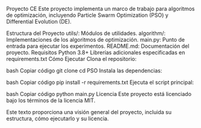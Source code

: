 Proyecto CE
Este proyecto implementa un marco de trabajo para algoritmos de optimización, incluyendo Particle Swarm Optimization (PSO) y Differential Evolution (DE).

Estructura del Proyecto
utils/: Módulos de utilidades.
algorithm/: Implementaciones de los algoritmos de optimización.
main.py: Punto de entrada para ejecutar los experimentos.
README.md: Documentación del proyecto.
Requisitos
Python 3.8+
Librerías adicionales especificadas en requirements.txt
Cómo Ejecutar
Clona el repositorio:

bash
Copiar código
git clone <URL del repositorio>
cd PSO
Instala las dependencias:

bash
Copiar código
pip install -r requirements.txt
Ejecuta el script principal:

bash
Copiar código
python main.py
Licencia
Este proyecto está licenciado bajo los términos de la licencia MIT.

Este texto proporciona una visión general del proyecto, incluida su estructura, cómo ejecutarlo y su licencia.